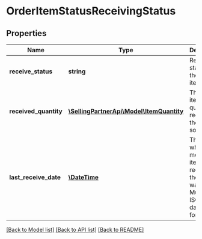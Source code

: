 # OrderItemStatusReceivingStatus

## Properties
Name | Type | Description | Notes
------------ | ------------- | ------------- | -------------
**receive_status** | **string** | Receive status of the line item. | [optional] 
**received_quantity** | [**\SellingPartnerApi\Model\ItemQuantity**](ItemQuantity.md) | The total item quantity received by the buyer so far. | [optional] 
**last_receive_date** | [**\DateTime**](\DateTime.md) | The date when the most recent item was received at the buyer&#39;s warehouse. Must be in ISO-8601 date/time format. | [optional] 

[[Back to Model list]](../README.md#documentation-for-models) [[Back to API list]](../README.md#documentation-for-api-endpoints) [[Back to README]](../README.md)


